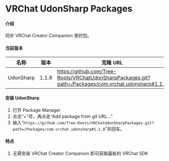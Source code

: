 # VRChat UdonSharp Packages

#### 介绍

同步 VRChat Creator Companion 里的包。

#### 当前版本

| 名称      | 版本  | 克隆 URL                                                                                |
| --------- | ----- | --------------------------------------------------------------------------------------- |
| UdonSharp | 1.1.8 | https://github.com/Tree-Roots/VRChatUdonSharpPackages.git?path=/Packages/com.vrchat.udonsharp#1.1.8 |

#### 安装 UdonSharp

1. 打开 Package Manager
2. 点击“+”号，再点击“Add package from git URL...”
3. 输入“`https://github.com/Tree-Roots/VRChatUdonSharpPackages.git?path=/Packages/com.vrchat.udonsharp#1.1.8`”并回车。

#### 特点

1. 无需安装 VRChat Creator Companion 即可获取最新的 VRChat SDK
